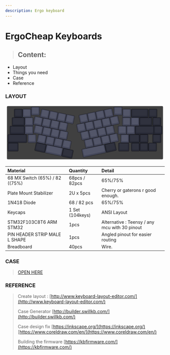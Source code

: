 ```yaml
---
description: Ergo keyboard
---
```


# ErgoCheap Keyboards

> ## Content:

* Layout 
* Things you need
* Case 
* Reference

### LAYOUT

![65%](.gitbook/assets/65-.svg)

| Material | Quantity | Detail |
| :--- | :--- | :--- |
| 68 MX Switch \(65%\) / 82 \(\(75%\) | 68pcs / 82pcs | 65%/75% |
| Plate Mount Stabilizer | 2U x 5pcs | Cherry or gaterons r good enough. |
| 1N418 Diode | 68 / 82 pcs | 65%/75% |
| Keycaps | 1 Set \(104keys\) | ANSI Layout |
| STM32F103C8T6 ARM STM32 | 1pcs | Alternative : Teensy / any mcu with 30 pinout |
| PIN HEADER STRIP MALE L SHAPE | 1pcs | Angled pinout for easier routing |
| Breadboard | 40pcs | Wire. |

### CASE

> [OPEN HERE](https://github.com/xSteins/Mechanical-Keyboard/tree/master/ErgoCheap/CASE)

### REFERENCE

> Create layout : [http://www.keyboard-layout-editor.com/](http://www.keyboard-layout-editor.com/)
>
> Case Generator [http://builder.swillkb.com/](http://builder.swillkb.com/)
>
> Case design fix [https://inkscape.org/](https://inkscape.org/) [https://www.coreldraw.com/en/](https://www.coreldraw.com/en/)
>
> Building the firmware [https://kbfirmware.com/](https://kbfirmware.com/)

